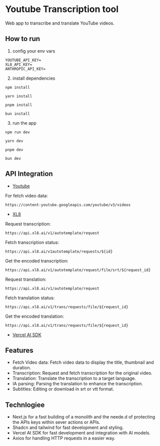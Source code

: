 # Youtube Transcription tool

Web app to transcribe and translate YouTube videos.

## How to run
1. config your env vars
```
YOUTUBE_API_KEY=
XL8_API_KEY=
ANTHROPIC_API_KEY=
```
2. install dependencies
```
npm install
```
```
yarn install
```
```
pnpm install
```
```
bun install
```
3. run the app
```
npm run dev
```
```
yarn dev
```
```
pnpm dev
```
```
bun dev
```


## API Integration

- [Youtube](https://developers.google.com/youtube/v3)

For fetch video data:
```
https://content-youtube.googleapis.com/youtube/v3/videos
```

- [XL8](https://www.xl8.ai/documentations)

Request transcription:
```
https://api.xl8.ai/v1/autotemplate/request
```
Fetch transcription status:
```
https://api.xl8.ai/v1autotemplate/requests/${id}
```
Get the encoded transcription:
```
https://api.xl8.ai/v1/autotemplate/request/file/srt/${request_id}
```
Request translation:
```
https://api.xl8.ai/v1/autotemplate/request
```
Fetch translation status:
```
https://api.xl8.ai/v1/trans/requests/file/${request_id}
```
Get the encoded translation:
```
https://api.xl8.ai/v1/trans/requests/file/${request_id}
```

- [Vercel AI SDK](https://ai-sdk.dev/providers/ai-sdk-providers/anthropic)



## Features

- Fetch Video data: Fetch video data to display the title, thumbnail and duration.
- Transcription: Request and fetch transcription for the original video.
- Translation: Translate the transcription to a target language.
- IA parsing: Parsing the translation to enhance the transcription.
- Subtitles: Editing or download in srt or vtt format.

## Technlogiee
- Next.js for a fast building of a monolith and the neede.d of protecting the APIs keys within sever actions or APIs.
- Shadcn and tailwind for fast development and styling.
- Vercel AI SDK for fast development and integration with AI models.
- Axios for handling HTTP requests in a easier way.
